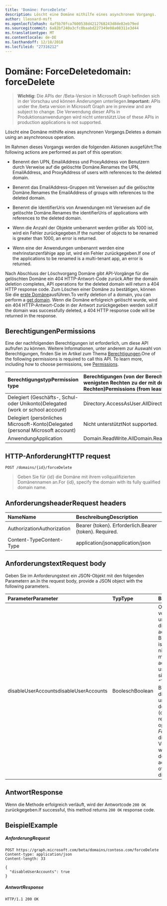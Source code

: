 ```yaml
---
title: 'Domäne: ForceDelete'
description: Löscht eine Domäne mithilfe eines asynchronen Vorgangs.
author: lleonard-msft
ms.openlocfilehash: 4af5b70fca7600538d4212768243d8de82eb79ed
ms.sourcegitcommit: 6a82bf240a3cfc0baabd227349e08a08311e3d44
ms.translationtype: MT
ms.contentlocale: de-DE
ms.lasthandoff: 12/18/2018
ms.locfileid: "27316212"
---
```

# <a name="domain-forcedelete"></a><span data-ttu-id="871d8-103">Domäne: ForceDelete</span><span class="sxs-lookup"><span data-stu-id="871d8-103">domain: forceDelete</span></span>

> <span data-ttu-id="871d8-104">**Wichtig:** Die APIs der /Beta-Version in Microsoft Graph befinden sich in der Vorschau und können Änderungen unterliegen.</span><span class="sxs-lookup"><span data-stu-id="871d8-104">**Important:** APIs under the /beta version in Microsoft Graph are in preview and are subject to change.</span></span> <span data-ttu-id="871d8-105">Die Verwendung dieser APIs in Produktionsanwendungen wird nicht unterstützt.</span><span class="sxs-lookup"><span data-stu-id="871d8-105">Use of these APIs in production applications is not supported.</span></span>

<span data-ttu-id="871d8-106">Löscht eine Domäne mithilfe eines asynchronen Vorgangs.</span><span class="sxs-lookup"><span data-stu-id="871d8-106">Deletes a domain using an asynchronous operation.</span></span>

<span data-ttu-id="871d8-107">Im Rahmen dieses Vorgangs werden die folgenden Aktionen ausgeführt:</span><span class="sxs-lookup"><span data-stu-id="871d8-107">The following actions are performed as part of this operation:</span></span>

* <span data-ttu-id="871d8-108">Benennt den UPN, EmailAddress und ProxyAddress von Benutzern durch Verweise auf die gelöschte Domäne.</span><span class="sxs-lookup"><span data-stu-id="871d8-108">Renames the UPN, EmailAddress, and ProxyAddress of users with references to the deleted domain.</span></span>

* <span data-ttu-id="871d8-109">Benennt das EmailAddress-Gruppen mit Verweisen auf die gelöschte Domäne.</span><span class="sxs-lookup"><span data-stu-id="871d8-109">Renames the EmailAddress of groups with references to the deleted domain.</span></span>

* <span data-ttu-id="871d8-110">Benennt die IdentifierUris von Anwendungen mit Verweisen auf die gelöschte Domäne.</span><span class="sxs-lookup"><span data-stu-id="871d8-110">Renames the identifierUris of applications with references to the deleted domain.</span></span>

* <span data-ttu-id="871d8-111">Wenn die Anzahl der Objekte umbenannt werden größer als 1000 ist, wird ein Fehler zurückgegeben.</span><span class="sxs-lookup"><span data-stu-id="871d8-111">If the number of objects to be renamed is greater than 1000, an error is returned.</span></span>

* <span data-ttu-id="871d8-112">Wenn eine der Anwendungen umbenannt werden eine mehrinstanzenfähige app ist, wird ein Fehler zurückgegeben.</span><span class="sxs-lookup"><span data-stu-id="871d8-112">If one of the applications to be renamed is a multi-tenant app, an error is returned.</span></span>

<span data-ttu-id="871d8-113">Nach Abschluss der Löschvorgang Domäne gibt API-Vorgänge für die gelöschten Domäne ein 404 HTTP-Antwort-Code zurück.</span><span class="sxs-lookup"><span data-stu-id="871d8-113">After the domain deletion completes, API operations for the deleted domain will return a 404 HTTP response code.</span></span> <span data-ttu-id="871d8-114">Zum Löschen einer Domäne zu bestätigen, können Sie die [erste Domäne](domain-get.md)ausführen.</span><span class="sxs-lookup"><span data-stu-id="871d8-114">To verify deletion of a domain, you can perform a [get domain](domain-get.md).</span></span> <span data-ttu-id="871d8-115">Wenn die Domäne erfolgreich gelöscht wurde, wird ein 404 HTTP-Antwort-Code in der Antwort zurückgegeben werden soll.</span><span class="sxs-lookup"><span data-stu-id="871d8-115">If the domain was successfully deleted, a 404 HTTP response code will be returned in the response.</span></span>

## <a name="permissions"></a><span data-ttu-id="871d8-116">Berechtigungen</span><span class="sxs-lookup"><span data-stu-id="871d8-116">Permissions</span></span>

<span data-ttu-id="871d8-p103">Eine der nachfolgenden Berechtigungen ist erforderlich, um diese API aufrufen zu können. Weitere Informationen, unter anderem zur Auswahl von Berechtigungen, finden Sie im Artikel zum Thema [Berechtigungen](/graph/permissions-reference).</span><span class="sxs-lookup"><span data-stu-id="871d8-p103">One of the following permissions is required to call this API. To learn more, including how to choose permissions, see [Permissions](/graph/permissions-reference).</span></span>


|<span data-ttu-id="871d8-119">Berechtigungstyp</span><span class="sxs-lookup"><span data-stu-id="871d8-119">Permission type</span></span>      | <span data-ttu-id="871d8-120">Berechtigungen (von der Berechtigung mit den wenigsten Rechten zu der mit den meisten Rechten)</span><span class="sxs-lookup"><span data-stu-id="871d8-120">Permissions (from least to most privileged)</span></span>              |
|:--------------------|:---------------------------------------------------------|
|<span data-ttu-id="871d8-121">Delegiert (Geschäfts-, Schul- oder Unikonto)</span><span class="sxs-lookup"><span data-stu-id="871d8-121">Delegated (work or school account)</span></span> | <span data-ttu-id="871d8-122">Directory.AccessAsUser.All</span><span class="sxs-lookup"><span data-stu-id="871d8-122">Directory.AccessAsUser.All</span></span>    |
|<span data-ttu-id="871d8-123">Delegiert (persönliches Microsoft-Konto)</span><span class="sxs-lookup"><span data-stu-id="871d8-123">Delegated (personal Microsoft account)</span></span> | <span data-ttu-id="871d8-124">Nicht unterstützt</span><span class="sxs-lookup"><span data-stu-id="871d8-124">Not supported.</span></span>    |
|<span data-ttu-id="871d8-125">Anwendung</span><span class="sxs-lookup"><span data-stu-id="871d8-125">Application</span></span> | <span data-ttu-id="871d8-126">Domain.ReadWrite.All</span><span class="sxs-lookup"><span data-stu-id="871d8-126">Domain.ReadWrite.All</span></span> |

## <a name="http-request"></a><span data-ttu-id="871d8-127">HTTP-Anforderung</span><span class="sxs-lookup"><span data-stu-id="871d8-127">HTTP request</span></span>

<!-- { "blockType": "ignored" } -->
```http
POST /domains/{id}/forceDelete
```

> <span data-ttu-id="871d8-128">Geben Sie für {id} die Domäne mit ihrem vollqualifizierten Domänennamen an.</span><span class="sxs-lookup"><span data-stu-id="871d8-128">For {id}, specify the domain with its fully qualified domain name.</span></span>

## <a name="request-headers"></a><span data-ttu-id="871d8-129">Anforderungsheader</span><span class="sxs-lookup"><span data-stu-id="871d8-129">Request headers</span></span>

| <span data-ttu-id="871d8-130">Name</span><span class="sxs-lookup"><span data-stu-id="871d8-130">Name</span></span>       | <span data-ttu-id="871d8-131">Beschreibung</span><span class="sxs-lookup"><span data-stu-id="871d8-131">Description</span></span>|
|:---------------|:----------|
| <span data-ttu-id="871d8-132">Authorization</span><span class="sxs-lookup"><span data-stu-id="871d8-132">Authorization</span></span>  | <span data-ttu-id="871d8-p104">Bearer {token}. Erforderlich.</span><span class="sxs-lookup"><span data-stu-id="871d8-p104">Bearer {token}. Required.</span></span>|
| <span data-ttu-id="871d8-135">Content-Type</span><span class="sxs-lookup"><span data-stu-id="871d8-135">Content-Type</span></span>  | <span data-ttu-id="871d8-136">application/json</span><span class="sxs-lookup"><span data-stu-id="871d8-136">application/json</span></span> |

## <a name="request-body"></a><span data-ttu-id="871d8-137">Anforderungstext</span><span class="sxs-lookup"><span data-stu-id="871d8-137">Request body</span></span>

<span data-ttu-id="871d8-138">Geben Sie im Anforderungstext ein JSON-Objekt mit den folgenden Parametern an.</span><span class="sxs-lookup"><span data-stu-id="871d8-138">In the request body, provide a JSON object with the following parameters.</span></span>

| <span data-ttu-id="871d8-139">Parameter</span><span class="sxs-lookup"><span data-stu-id="871d8-139">Parameter</span></span>    | <span data-ttu-id="871d8-140">Typ</span><span class="sxs-lookup"><span data-stu-id="871d8-140">Type</span></span>   |<span data-ttu-id="871d8-141">Beschreibung</span><span class="sxs-lookup"><span data-stu-id="871d8-141">Description</span></span>|
|:---------------|:--------|:----------|
|<span data-ttu-id="871d8-142">disableUserAccounts</span><span class="sxs-lookup"><span data-stu-id="871d8-142">disableUserAccounts</span></span>|<span data-ttu-id="871d8-143">Boolesch</span><span class="sxs-lookup"><span data-stu-id="871d8-143">Boolean</span></span>| <span data-ttu-id="871d8-144">Option zum Deaktivieren von Benutzerkonten umbenannt.</span><span class="sxs-lookup"><span data-stu-id="871d8-144">Option to disable renamed user accounts.</span></span> <span data-ttu-id="871d8-145">Wenn ein Benutzerkonto deaktiviert ist, wird der Benutzer nicht zulässig ist so melden Sie sich.</span><span class="sxs-lookup"><span data-stu-id="871d8-145">If a user account is disabled, the user will not be allowed to sign in.</span></span><br><span data-ttu-id="871d8-146">*"True"* (Standard) - Benutzer, die im Rahmen dieses Vorgangs umbenannte Konten deaktiviert wurden.</span><span class="sxs-lookup"><span data-stu-id="871d8-146">*True* (default) - User accounts renamed as part of this operation are disabled.</span></span><br><span data-ttu-id="871d8-147">*False* - Benutzerkonten, die im Rahmen dieses Vorgangs umbenannt werden nicht deaktiviert.</span><span class="sxs-lookup"><span data-stu-id="871d8-147">*False* - User accounts renamed as part of this operation are not disabled.</span></span> |

## <a name="response"></a><span data-ttu-id="871d8-148">Antwort</span><span class="sxs-lookup"><span data-stu-id="871d8-148">Response</span></span>

<span data-ttu-id="871d8-149">Wenn die Methode erfolgreich verläuft, wird der Antwortcode `200 OK` zurückgegeben.</span><span class="sxs-lookup"><span data-stu-id="871d8-149">If successful, this method returns `200 OK` response code.</span></span> 

## <a name="example"></a><span data-ttu-id="871d8-150">Beispiel</span><span class="sxs-lookup"><span data-stu-id="871d8-150">Example</span></span>
##### <a name="request"></a><span data-ttu-id="871d8-151">Anforderung</span><span class="sxs-lookup"><span data-stu-id="871d8-151">Request</span></span>
<!-- {
  "blockType": "request",
  "name": "domain_forcedelete"
}-->
```http
POST https://graph.microsoft.com/beta/domains/contoso.com/forceDelete
Content-type: application/json
Content-length: 33

{
  "disableUserAccounts": true
}
```

##### <a name="response"></a><span data-ttu-id="871d8-152">Antwort</span><span class="sxs-lookup"><span data-stu-id="871d8-152">Response</span></span>

<!-- {
  "blockType": "response",
  "truncated": true,
  "@odata.type": "microsoft.graph.None"
} -->

```http
HTTP/1.1 200 OK
```
<!-- uuid: 8fcb5dbc-d5aa-4681-8e31-b001d5168d79
2015-10-25 14:57:30 UTC -->
<!-- {
  "type": "#page.annotation",
  "description": "domain: forcedelete",
  "keywords": "",
  "section": "documentation",
  "tocPath": ""
}-->